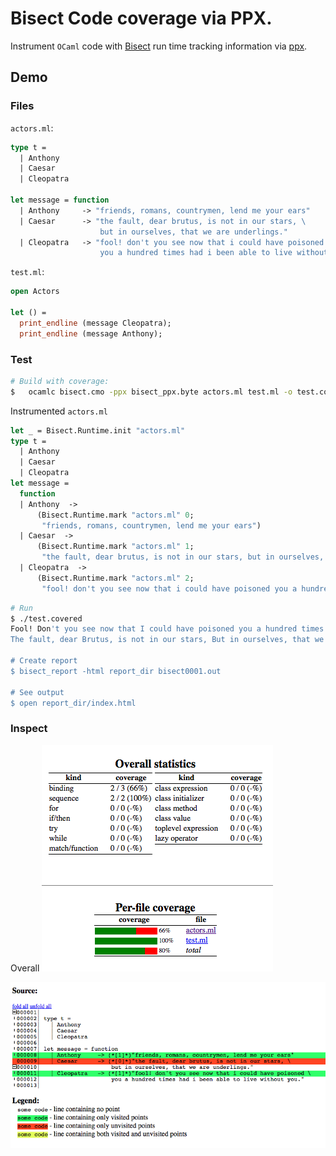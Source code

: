 # Bisect Code coverage via PPX.

Instrument `OCaml` code with [Bisect](http://bisect.x9c.fr/) run time tracking information via
[ppx](http://caml.inria.fr/pub/docs/manual-ocaml-4.02/extn.html#sec241).

## Demo

### Files

`actors.ml`:

```OCaml
type t =
  | Anthony
  | Caesar
  | Cleopatra

let message = function
  | Anthony     -> "friends, romans, countrymen, lend me your ears"
  | Caesar      -> "the fault, dear brutus, is not in our stars, \
                    but in ourselves, that we are underlings."
  | Cleopatra   -> "fool! don't you see now that i could have poisoned \
                    you a hundred times had i been able to live without you."
```

`test.ml`:

```OCaml
open Actors

let () =
  print_endline (message Cleopatra);
  print_endline (message Anthony);
```

### Test

```Bash
# Build with coverage:
$	ocamlc bisect.cmo -ppx bisect_ppx.byte actors.ml test.ml -o test.covered
```

Instrumented `actors.ml`

```OCaml
let _ = Bisect.Runtime.init "actors.ml"
type t =
  | Anthony
  | Caesar
  | Cleopatra
let message =
  function
  | Anthony  ->
      (Bisect.Runtime.mark "actors.ml" 0;
       "friends, romans, countrymen, lend me your ears")
  | Caesar  ->
      (Bisect.Runtime.mark "actors.ml" 1;
       "the fault, dear brutus, is not in our stars, but in ourselves, that we are underlings.")
  | Cleopatra  ->
      (Bisect.Runtime.mark "actors.ml" 2;
       "fool! don't you see now that i could have poisoned you a hundred times had i been able to live without you.")
```

```Bash
# Run
$ ./test.covered
Fool! Don't you see now that I could have poisoned you a hundred times had I been able to live without you.
The fault, dear Brutus, is not in our stars, But in ourselves, that we are underlings.

# Create report
$ bisect_report -html report_dir bisect0001.out

# See output
$ open report_dir/index.html
```

### Inspect

Overall
![Screenshot](src/demo/img/Screenshot1.png)

![Alt text](src/demo/img/Screenshot2.png)

